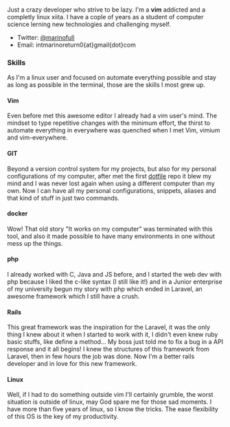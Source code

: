 ###

Just a crazy developer who strive to be lazy. I'm a **vim** addicted and a completly linux xiita. I have a cople of years as a student of computer science lerning new technologies and challenging myself.

- Twitter: [@marinofull](//twitter.com/marinofull)
- Email: intmarinoreturn0{at}gmail{dot}com

### Skills

As I'm a linux user and focused on automate everything possible and stay as long as possible in the terminal, those are the skills I most grew up.

#### Vim

Even before met this awesome editor I already had a vim user's mind. The mindset to type repetitive changes with the minimum effort, the thirst to automate everything in everywhere was quenched when I met Vim, vimium and vim-everywhere.

#### GIT

Beyond a version control system for my projects, but also for my personal configurations of my computer, after met the first [dotfile](https://github.com/niltonvasques/dotfiles) repo it blew my mind and I was never lost again when using a different computer than my own. Now I can have all my personal configurations, snippets, aliases and that kind of stuff in just two commands.

#### docker

Wow! That old story "It works on my computer" was terminated with this tool, and also it made possible to have many environments in one without mess up the things.

#### php

I already worked with C, Java and JS before, and I started the web dev with php because I liked the c-like syntax (I still like it!) and in a Junior enterprise of my university begun my story with php which ended in Laravel, an awesome framework which I still have a crush.

#### Rails

This great framework was the inspiration for the Laravel, it was the only thing I knew about it when I started to work with it, I didn't even knew ruby basic stuffs, like define a method... My boss just told me to fix a bug in a API response and it all begins! I knew the structures of this framework from Laravel, then in few hours the job was done. Now I'm a better rails developer and in love for this new framework.

#### Linux

Well, if I had to do something outside vim I'll certainly grumble, the worst situation is outside of linux, may God spare me for those sad moments. I have more than five years of linux, so I know the tricks. The ease flexibility of this OS is the key of my productivity.
